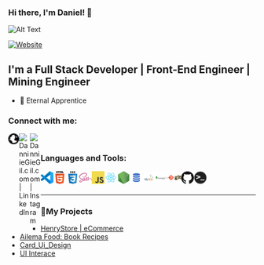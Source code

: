 ### Hi there, I'm Daniel! 👋
![Alt Text](https://64.media.tumblr.com/9dc2367d299b3c449c514131e5cbc5c3/tumblr_oxu83rgkXd1qciqqno8_640.gifv)

[![Website](https://img.shields.io/website?label=DannieGil_Web&style=for-the-badge&url=https%3A%2F%2Fcodestackr.com)](https://www.linkedin.com/in/danniegil)

## I'm a Full Stack Developer | Front-End Engineer | Mining Engineer

- 🔭 Eternal Apprentice

### Connect with me:
[<img align="left" alt="DanniieGil.com" width="22px" src="https://raw.githubusercontent.com/iconic/open-iconic/master/svg/globe.svg" />][website]
[<img align="left" alt="DanniieGil.com | LinkedIn" width="22px" src="https://cdn.jsdelivr.net/npm/simple-icons@v3/icons/linkedin.svg" />][linkedin]
[<img align="left" alt="DanniieGil.com | Instagram" width="22px" src="https://cdn.jsdelivr.net/npm/simple-icons@v3/icons/instagram.svg" />][instagram]

<br />

### Languages and Tools:
[<img align="left" alt="Visual Studio Code" width="26px" src="https://raw.githubusercontent.com/github/explore/80688e429a7d4ef2fca1e82350fe8e3517d3494d/topics/visual-studio-code/visual-studio-code.png" />][webdevplaylist]
[<img align="left" alt="HTML5" width="26px" src="https://raw.githubusercontent.com/github/explore/80688e429a7d4ef2fca1e82350fe8e3517d3494d/topics/html/html.png" />][webdevplaylist]
[<img align="left" alt="CSS3" width="26px" src="https://raw.githubusercontent.com/github/explore/80688e429a7d4ef2fca1e82350fe8e3517d3494d/topics/css/css.png" />][cssplaylist]
[<img align="left" alt="Sass" width="26px" src="https://raw.githubusercontent.com/github/explore/80688e429a7d4ef2fca1e82350fe8e3517d3494d/topics/sass/sass.png" />][cssplaylist]
[<img align="left" alt="JavaScript" width="26px" src="https://raw.githubusercontent.com/github/explore/80688e429a7d4ef2fca1e82350fe8e3517d3494d/topics/javascript/javascript.png" />][jsplaylist]
[<img align="left" alt="React" width="26px" src="https://raw.githubusercontent.com/github/explore/80688e429a7d4ef2fca1e82350fe8e3517d3494d/topics/react/react.png" />][reactplaylist]
[<img align="left" alt="Node.js" width="26px" src="https://raw.githubusercontent.com/github/explore/80688e429a7d4ef2fca1e82350fe8e3517d3494d/topics/nodejs/nodejs.png" />][webdevplaylist]
[<img align="left" alt="SQL" width="26px" src="https://raw.githubusercontent.com/github/explore/80688e429a7d4ef2fca1e82350fe8e3517d3494d/topics/sql/sql.png" />][webdevplaylist]
[<img align="left" alt="MySQL" width="26px" src="https://raw.githubusercontent.com/github/explore/80688e429a7d4ef2fca1e82350fe8e3517d3494d/topics/mysql/mysql.png" />][webdevplaylist]
[<img align="left" alt="MongoDB" width="26px" src="https://raw.githubusercontent.com/github/explore/80688e429a7d4ef2fca1e82350fe8e3517d3494d/topics/mongodb/mongodb.png" />][webdevplaylist]
[<img align="left" alt="Git" width="26px" src="https://raw.githubusercontent.com/github/explore/80688e429a7d4ef2fca1e82350fe8e3517d3494d/topics/git/git.png" />][webdevplaylist]
[<img align="left" alt="GitHub" width="26px" src="https://raw.githubusercontent.com/github/explore/78df643247d429f6cc873026c0622819ad797942/topics/github/github.png" />][webdevplaylist]
[<img align="left" alt="Terminal" width="26px" src="https://raw.githubusercontent.com/github/explore/80688e429a7d4ef2fca1e82350fe8e3517d3494d/topics/terminal/terminal.png" />][webdevplaylist]

<br />
<br />

---

### 📕My Projects

<!-- BLOG-POST-LIST:START -->
- [HenryStore | eCommerce](https://github.com/MaxiSanchez600/Henry-Store-PF)
- [Ailema Food: Book Recipes](https://github.com/dannieowk/Ailema-Food)
- [Card_Ui_Design](https://github.com/dannieowk/card_ui_design)
- [UI Interace](https://github.com/dannieowk/UI-interface)

[website]: https://DannieGil.web.app
[course]: http://vsCodeHero.com
[instagram]: https://www.instagram.com/danniegil/?hl=es-la
[linkedin]: https://www.linkedin.com/in/danniegil/
[webdevplaylist]: https://DannieGil.web.app
[jsplaylist]: https://DannieGil.web.app
[cssplaylist]: https://DannieGil.web.app
[reactplaylist]:https://DannieGil.web.app
